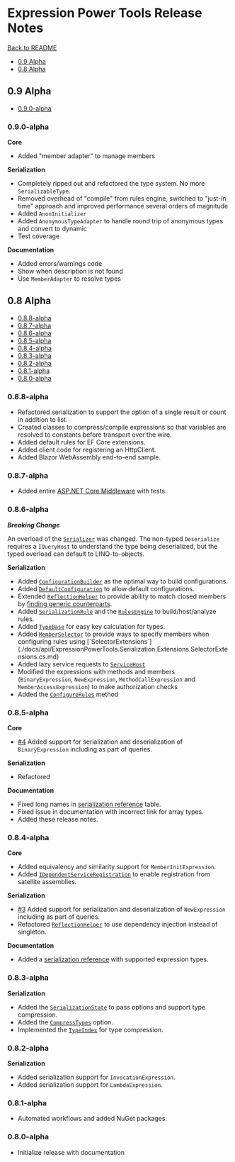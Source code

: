 # Expression Power Tools Release Notes

[Back to README](./README.md)

- [0.9 Alpha](#09-Alpha)
- [0.8 Alpha](#08-Alpha)

## 0.9 Alpha

- [0.9.0-alpha](#090-alpha)

### 0.9.0-alpha

**Core**

- Added "member adapter" to manage members

**Serialization**

- Completely ripped out and refactored the type system. No more `SerializableType`.
- Removed overhead of "compile" from rules engine, switched to "just-in time" approach and 
improved performance several orders of magnitude
- Added `AnonInitializer`
- Added `AnonymousTypeAdapter` to handle round trip of anonymous types and convert to dynamic
- Test coverage

**Documentation**

- Added errors/warnings code
- Show when description is not found
- Use `MemberAdapter` to resolve types

## 0.8 Alpha

- [0.8.8-alpha](#088-alpha)
- [0.8.7-alpha](#087-alpha)
- [0.8.6-alpha](#086-alpha)
- [0.8.5-alpha](#085-alpha)
- [0.8.4-alpha](#084-alpha)
- [0.8.3-alpha](#083-alpha)
- [0.8.2-alpha](#082-alpha)
- [0.8.1-alpha](#081-alpha)
- [0.8.0-alpha](#080-alpha)

### 0.8.8-alpha

- Refactored serialization to support the option of a single result or count in addition to list.
- Created classes to compress/compile expressions so that variables are resolved to constants before transport over the wire.
- Added default rules for EF Core extensions.
- Added client code for registering an HttpClient.
- Added Blazor WebAssembly end-to-end sample.

### 0.8.7-alpha

- Added entire [ASP.NET Core Middleware](docs/api/ExpressionPowerTools.Serialization.EFCore.AspNetCore.a.md) with tests.

### 0.8.6-alpha

**_Breaking Change_**

An overload of the [`Serializer`](./docs/api/ExpressionPowerTools.Serialization.Serializer.cs.md) was changed. The non-typed `Deserialize` requires a
`IQueryHost` to understand the type being deserialized, but the typed overload can default to LINQ-to-objects.

**Serialization**

- Added [`ConfigurationBuilder`](./docs/api/ExpressionPowerTools.Serialization.Configuration.ConfigurationBuilder.cs.md) as the
optimal way to build configurations.
- Added [`DefaultConfiguration`](./docs/api/ExpressionPowerTools.Serialization.Configuration.DefaultConfiguration.cs.md) to 
allow default configurations. 
- Extended [`ReflectionHelper`](./docs/api/ExpressionPowerTools.Serialization.Serializers.ReflectionHelper.cs.md) 
to provide ability to match closed members by [finding generic counterparts](./docs/api/ExpressionPowerTools.Serialization.Serializers.ReflectionHelper.FindGenericVersion.m.md).
- Added [`SerializationRule`](./docs/api/ExpressionPowerTools.Serialization.Rules.SerializationRule.cs.md) and 
the [`RulesEngine`](./docs/api/ExpressionPowerTools.Serialization.Rules.RulesEngine.cs.md) to build/host/analyze rules.
- Added [`TypeBase`](./docs/api/ExpressionPowerTools.Serialization.Serializers.TypeBase.cs.md) for easy key calculation for types.
- Added [`MemberSelector`](./docs/api/ExpressionPowerTools.Serialization.Rules.MemberSelector`1.cs.md) to provide 
ways to specify members when configuring rules using [`SelectorExtensions`](./docs/api/ExpressionPowerTools.Serialization.Extensions.SelectorExtensions.cs.md)
- Added lazy service requests to [`ServiceHost`](./docs/api/ExpressionPowerTools.Core.Dependencies.ServiceHost.cs.md)
- Modified the expressions with methods and members (`BinaryExpression`, `NewExpression`, `MethodCallExpression` and 
`MemberAccessExpression`) to make authorization checks
- Added the [`ConfigureRules`](./docs/api/ExpressionPowerTools.Serialization.Serializer.ConfigureRules.m.md) method

### 0.8.5-alpha

**Core**

- [#4](https://github.com/JeremyLikness/ExpressionPowerTools/issues/4) Added support for serialization and deserialization of `BinaryExpression` including as part of queries.

**Serialization**

- Refactored 

**Documentation**

- Fixed long names in [serialization reference](./docs/api/ExpressionPowerTools.Serialization.Serializers.ser.md) table. 
- Fixed issue in documentation with incorrect link for array types.
- Added these release notes.

### 0.8.4-alpha

**Core**

- Added equivalency and similarity support for `MemberInitExpression`.
- Added [`IDependentServiceRegistration`](./docs/api/ExpressionPowerTools.Core.Signatures.IDependentServiceRegistration.i.md) to enable registration from satellite assemblies. 

**Serialization**

- [#3](https://github.com/JeremyLikness/ExpressionPowerTools/issues/3) Added support for serialization and deserialization of `NewExpression` including as part of queries.
- Refactored [`ReflectionHelper`](./docs/api/ExpressionPowerTools.Serialization.Serializers.ReflectionHelper.cs.md) to use dependency injection instead of singleton.

**Documentation**

- Added a [serialization reference](./docs/api/ExpressionPowerTools.Serialization.Serializers.ser.md) with supported expression types.

### 0.8.3-alpha

**Serialization**

- Added the [`SerializationState`](./docs/api/ExpressionPowerTools.Serialization.Serializers.SerializationState.cs.md) to pass options and support type compression.
- Added the [`CompressTypes`](./docs/api/ExpressionPowerTools.Serialization.Serializers.SerializationState.CompressTypes.prop.md) option.
- Implemented the [`TypeIndex`](./docs/api/ExpressionPowerTools.Serialization.Serializers.SerializationState.TypeIndex.prop.md) for type compression.

### 0.8.2-alpha

**Serialization**

- Added serialization support for `InvocationExpression`.
- Added serialization support for `LambdaExpression`.

### 0.8.1-alpha

- Automated workflows and added NuGet packages.

### 0.8.0-alpha

- Initialize release with documentation
